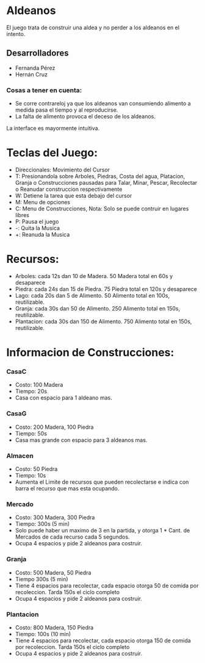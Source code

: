 # Aldeanos
El juego trata de construir una aldea y no perder a los aldeanos en el intento.

## Desarrolladores

- Fernanda Pérez
- Hernán Cruz

### Cosas a tener en cuenta:
- Se corre contrareloj ya que los aldeanos van consumiendo alimento a medida pasa el tiempo y al reproducirse.
- La falta de alimento provoca el deceso de los aldeanos.

La interface es mayormente intuitiva.

# Teclas del Juego:

- Direccionales: Movimiento del Cursor
- T: Presionandola sobre Arboles, Piedras, Costa del agua, Platacion, Granja o Construcciones pausadas para Talar, Minar, Pescar, Recolectar o Reanudar construccion respectivamente 
- W: Detiene la tarea que esta debajo del cursor
- M: Menu de opciones
- C: Menu de Construcciones, Nota: Solo se puede contruir en lugares libres
- P: Pausa el juego
- -: Quita la Musica
- +: Reanuda la Musica

# Recursos:

- Arboles: cada 12s dan 10 de Madera. 50 Madera total en 60s y desaparece
- Piedra: cada 24s dan 15 de Piedra. 75 Piedra total en 120s y desaparece
- Lago: cada 20s dan 5 de Alimento. 50 Alimento total en 100s, reutilizable.
- Granja: cada 30s dan 50 de Alimento. 250 Alimento total en 150s, reutilizable.
- Plantacion: cada 30s dan 150 de Alimento. 750 Alimento total en 150s, reutilizable.

# Informacion de Construcciones:

### CasaC
- Costo: 100 Madera
- Tiempo: 20s
- Casa con espacio para 1 aldeano mas.

### CasaG
- Costo: 200 Madera, 100 Piedra
- Tiempo: 50s
- Casa mas grande con espacio para 3 aldeanos mas.

### Almacen
- Costo: 50 Piedra
- Tiempo: 10s
- Aumenta el Limite de recursos que pueden recolectarse e indica con barra el recurso que mas esta ocupando.

### Mercado
- Costo: 300 Madera, 300 Piedra
- Tiempo: 300s (5 min)
- Solo puede haber un maximo de 3 en la partida, y otorga 1 * Cant. de Mercados de cada recurso cada 5 segundos.
- Ocupa 4 espacios y pide 2 aldeanos para costruir. 

### Granja
- Costo: 500 Madera, 50 Piedra
- Tiempo 300s (5 min)
- Tiene 4 espacios para recolectar, cada espacio otorga 50 de comida por recoleccion. Tarda 150s el ciclo completo
- Ocupa 4 espacios y pide 2 aldeanos para costruir.

### Plantacion
- Costo: 800 Madera, 150 Piedra
- Tiempo: 100s (10 min)
- Tiene 4 espacios para recolectar, cada espacio otorga 150 de comida por recoleccion. Tarda 150s el ciclo completo
- Ocupa 4 espacios y pide 2 aldeanos para costruir.

